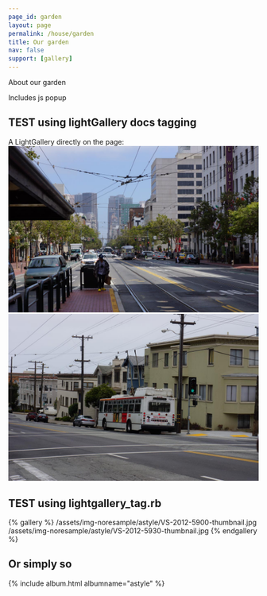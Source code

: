 ```yaml
---
page_id: garden
layout: page
permalink: /house/garden
title: Our garden
nav: false
support: [gallery]
---
```


About our garden

Includes js popup

<h2>TEST using lightGallery docs tagging</h2>
A LightGallery directly on the page:

  <div id="thegallery">
    <a href="/assets/img-noresample/astyle/VS-2012-5900-thumbnail.jpg"
data-lg-size="150-500" data-sub-html="Photo 1 by EJB" >
        <img alt="img1" src="/assets/img-noresample/astyle/VS-2012-5900-thumbnail.jpg" />
    </a>
    <a href="/assets/img-noresample/astyle/VS-2012-5930-thumbnail.jpg"
data-lg-size="150-500" data-sub-html="Photo 2 by EJB" >
        <img alt="img2" src="/assets/img-noresample/astyle/VS-2012-5930-thumbnail.jpg" />
    </a>
</div>

<script>
  $(document).ready(function() {
    lightGallery(document.getElementById('thegallery'), {
      animateThumb: false,
      zoomFromOrigin: false,
      allowMediaOverlap: true,
      toggleThumb: true,
    });
  });
</script>

<h2>TEST using lightgallery_tag.rb</h2>
{% gallery %}
/assets/img-noresample/astyle/VS-2012-5900-thumbnail.jpg
/assets/img-noresample/astyle/VS-2012-5930-thumbnail.jpg
{% endgallery %}
</script>

<h2>Or simply so</h2>
{% include album.html albumname="astyle" %}
